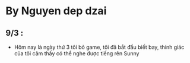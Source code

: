 # By Nguyen dep dzai

## 9/3 :

- Hôm nay là ngày thứ 3 tôi bỏ game, tôi đã bắt đầu biết bay, thính giác của tôi cảm thấy có thể nghe được tiếng rên Sunny


